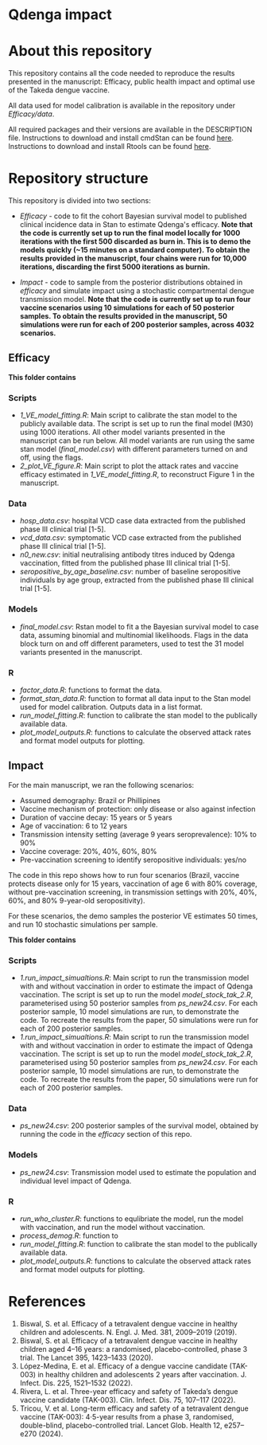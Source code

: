 # Qdenga impact


# About this repository
This repository contains all the code needed to reproduce the results presented in the manuscript: Efficacy, public health impact and optimal use of the Takeda dengue vaccine. 

All data used for model calibration is available in the repository under *Efficacy/data*. 

All required packages and their versions are available in the DESCRIPTION file. Instructions to download and install cmdStan can be found [here](https://mc-stan.org/users/interfaces/cmdstan). Instructions to download and install Rtools can be found [here](https://cran.r-project.org/bin/windows/Rtools/).

# Repository structure

This repository is divided into two sections: 

* *Efficacy* - code to fit the cohort Bayesian survival model to published clinical incidence data in Stan to estimate Qdenga's efficacy. **Note that the code is currently set up to run the final model locally for 1000 iterations with the first 500 discarded as burn in. This is to demo the models quickly (~15 minutes on a standard computer). To obtain the results provided in the manuscript, four chains were run for 10,000 iterations, discarding the first 5000 iterations as burnin.**
  
* *Impact* - code to sample from the posterior distributions obtained in *efficacy* and simulate impact using a stochastic compartmental dengue transmission model. **Note that the code is currently set up to run four vaccine scenarios using 10 simulations for each of 50 posterior samples. To obtain the results provided in the manuscript, 50 simulations were run for each of 200 posterior samples, across 4032 scenarios.**


## Efficacy

**This folder contains**

### Scripts
* *1_VE_model_fitting.R*: Main script to calibrate the stan model to the publicly available data. The script is set up to run the final model (M30) using 1000 iterations. All other model variants presented in the manuscript can be run below. All model variants are run using the same stan model (*final_model.csv*)  with different parameters turned on and off, using the flags. 
* *2_plot_VE_figure.R*: Main script to plot the attack rates and vaccine efficacy estimated in *1_VE_model_fitting.R*, to reconstruct Figure 1 in the manuscript. 

### Data

* *hosp_data.csv*: hospital VCD case data extracted from the published phase III clinical trial [1-5]. 
* *vcd_data.csv*: symptomatic VCD case extracted from the published phase III clinical trial [1-5]. 
* *n0_new.csv*: initial neutralising antibody titres induced by Qdenga vaccination, fitted from the published phase III clinical trial [1-5]. 
* *seropositive_by_age_baseline.csv*: number of baseline seropositive individuals by age group, extracted from the published phase III clinical trial [1-5].

### Models

* *final_model.csv*: Rstan model to fit a the Bayesian survival model to case data, assuming binomial and multinomial likelihoods. Flags in the data block turn on and off different parameters, used to test the 31 model variants presented in the manuscript. 


### R
* *factor_data.R*: functions to format the data.
* *format_stan_data.R*: function to format all data input to the Stan model used for model calibration. Outputs data in a list format.
* *run_model_fitting.R*: function to calibrate the stan model to the publically available data.
* *plot_model_outputs.R*: functions to calculate the observed attack rates and format model outputs for plotting. 


## Impact

For the main manuscript, we ran the following scenarios: 

  - Assumed demography: Brazil or Phillipines
  - Vaccine mechanism of protection: only disease or also against infection
  - Duration of vaccine decay: 15 years or 5 years
  - Age of vaccination: 6 to 12 years
  - Transmission intensity setting (average 9 years seroprevalence): 10% to 90%
  - Vaccine coverage: 20%, 40%, 60%, 80%
  - Pre-vaccination screening to identify seropositive individuals: yes/no

The code in this repo shows how to run four scenarios (Brazil, vaccine protects disease only for 15 years, vaccination of age 6 with 80% coverage, without pre-vaccination screening, in transmission settings with 20%, 40%, 60%, and 80% 9-year-old seropositivity).

For these scenarios, the demo samples the posterior VE estimates 50 times, and run 10 stochastic simulations per sample.

**This folder contains**

### Scripts
* *1.run_impact_simualtions.R*: Main script to run the transmission model with and without vaccination in order to estimate the impact of Qdenga vaccination. The script is set up to run the model *model_stock_tak_2.R*, parameterised using 50 posterior samples from *ps_new24.csv*. For each posterior sample, 10 model simulations are run, to demonstrate the code. To recreate the results from the paper, 50 simulations were run for each of 200 posterior samples. 
* *1.run_impact_simualtions.R*: Main script to run the transmission model with and without vaccination in order to estimate the impact of Qdenga vaccination. The script is set up to run the model *model_stock_tak_2.R*, parameterised using 50 posterior samples from *ps_new24.csv*. For each posterior sample, 10 model simulations are run, to demonstrate the code. To recreate the results from the paper, 50 simulations were run for each of 200 posterior samples. 

### Data

* *ps_new24.csv*: 200 posterior samples of the survival model, obtained by running the code in the *efficacy* section of this repo. 


### Models

* *ps_new24.csv*:  Transmission model used to estimate the population and individual level impact of Qdenga.


### R
* *run_who_cluster.R*: functions to equlibriate the model, run the model with vaccination, and run the model without vaccination. 
* *process_demog.R*: function to 
* *run_model_fitting.R*: function to calibrate the stan model to the publically available data.
* *plot_model_outputs.R*: functions to calculate the observed attack rates and format model outputs for plotting. 

# References 

1.	Biswal, S. et al. Efficacy of a tetravalent dengue vaccine in healthy children and adolescents. N. Engl. J. Med. 381, 2009–2019 (2019).
2.	Biswal, S. et al. Efficacy of a tetravalent dengue vaccine in healthy children aged 4–16 years: a randomised, placebo-controlled, phase 3 trial. The Lancet 395, 1423–1433 (2020).
3.	López-Medina, E. et al. Efficacy of a dengue vaccine candidate (TAK-003) in healthy children and adolescents 2 years after vaccination. J. Infect. Dis. 225, 1521–1532 (2022).
4.	Rivera, L. et al. Three-year efficacy and safety of Takeda’s dengue vaccine candidate (TAK-003). Clin. Infect. Dis. 75, 107–117 (2022).
5.	Tricou, V. et al. Long-term efficacy and safety of a tetravalent dengue vaccine (TAK-003): 4·5-year results from a phase 3, randomised, double-blind, placebo-controlled trial. Lancet Glob. Health 12, e257–e270 (2024).

